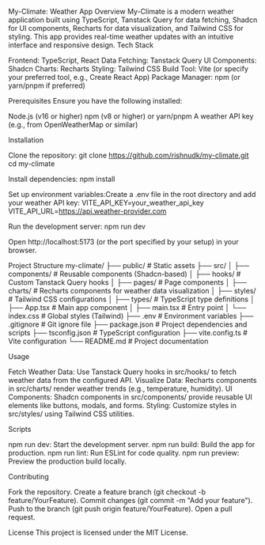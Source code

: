My-Climate: Weather App
Overview
My-Climate is a modern weather application built using TypeScript, Tanstack Query for data fetching, Shadcn for UI components, Recharts for data visualization, and Tailwind CSS for styling. This app provides real-time weather updates with an intuitive interface and responsive design.
Tech Stack

Frontend: TypeScript, React
Data Fetching: Tanstack Query
UI Components: Shadcn
Charts: Recharts
Styling: Tailwind CSS
Build Tool: Vite (or specify your preferred tool, e.g., Create React App)
Package Manager: npm (or yarn/pnpm if preferred)

Prerequisites
Ensure you have the following installed:

Node.js (v16 or higher)
npm (v8 or higher) or yarn/pnpm
A weather API key (e.g., from OpenWeatherMap or similar)

Installation

Clone the repository:
git clone https://github.com/rishnudk/my-climate.git
cd my-climate


Install dependencies:
npm install


Set up environment variables:Create a .env file in the root directory and add your weather API key:
VITE_API_KEY=your_weather_api_key
VITE_API_URL=https://api.weather-provider.com


Run the development server:
npm run dev

Open http://localhost:5173 (or the port specified by your setup) in your browser.

Project Structure
my-climate/
├── public/                 # Static assets
├── src/
│   ├── components/         # Reusable components (Shadcn-based)
│   ├── hooks/              # Custom Tanstack Query hooks
│   ├── pages/              # Page components
│   ├── charts/             # Recharts components for weather data visualization
│   ├── styles/             # Tailwind CSS configurations
│   ├── types/              # TypeScript type definitions
│   ├── App.tsx             # Main app component
│   ├── main.tsx            # Entry point
│   └── index.css           # Global styles (Tailwind)
├── .env                    # Environment variables
├── .gitignore              # Git ignore file
├── package.json            # Project dependencies and scripts
├── tsconfig.json           # TypeScript configuration
├── vite.config.ts          # Vite configuration
└── README.md               # Project documentation

Usage

Fetch Weather Data: Use Tanstack Query hooks in src/hooks/ to fetch weather data from the configured API.
Visualize Data: Recharts components in src/charts/ render weather trends (e.g., temperature, humidity).
UI Components: Shadcn components in src/components/ provide reusable UI elements like buttons, modals, and forms.
Styling: Customize styles in src/styles/ using Tailwind CSS utilities.

Scripts

npm run dev: Start the development server.
npm run build: Build the app for production.
npm run lint: Run ESLint for code quality.
npm run preview: Preview the production build locally.

Contributing

Fork the repository.
Create a feature branch (git checkout -b feature/YourFeature).
Commit changes (git commit -m "Add your feature").
Push to the branch (git push origin feature/YourFeature).
Open a pull request.

License
This project is licensed under the MIT License.
